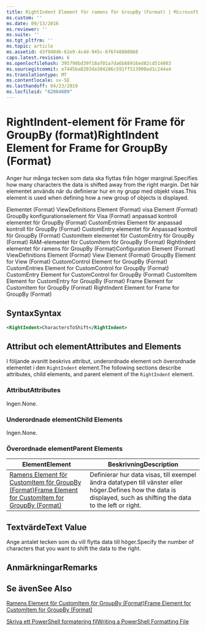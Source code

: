 ```yaml
---
title: RightIndent Element för ramens för GroupBy (Format) | Microsoft Docs
ms.custom: ''
ms.date: 09/13/2016
ms.reviewer: ''
ms.suite: ''
ms.tgt_pltfrm: ''
ms.topic: article
ms.assetid: 43f940db-62e9-4c4d-945c-6f6f48880868
caps.latest.revision: 6
ms.openlocfilehash: 395798bd39f18af01a7da6b88916ed82cd514003
ms.sourcegitcommit: e7445ba8203da304286c591ff513900ad1c244a4
ms.translationtype: MT
ms.contentlocale: sv-SE
ms.lasthandoff: 04/23/2019
ms.locfileid: "62064609"
---
```

# <a name="rightindent-element-for-frame-for-groupby-format"></a><span data-ttu-id="cd499-102">RightIndent-element för Frame för GroupBy (format)</span><span class="sxs-lookup"><span data-stu-id="cd499-102">RightIndent Element for Frame for GroupBy (Format)</span></span>

<span data-ttu-id="cd499-103">Anger hur många tecken som data ska flyttas från höger marginal.</span><span class="sxs-lookup"><span data-stu-id="cd499-103">Specifies how many characters the data is shifted away from the right margin.</span></span> <span data-ttu-id="cd499-104">Det här elementet används när du definierar hur en ny grupp med objekt visas.</span><span class="sxs-lookup"><span data-stu-id="cd499-104">This element is used when defining how a new group of objects is displayed.</span></span>

<span data-ttu-id="cd499-105">Elementet (Format) ViewDefinitions Element (Format) visa Element (Format) GroupBy konfigurationselement för Visa (Format) anpassad kontroll elementet för GroupBy (Format) CustomEntries Element för anpassad kontroll för GroupBy (Format) CustomEntry elementet för Anpassad kontroll för GroupBy (Format) CustomItem elementet för CustomEntry för GroupBy (Format) RAM-elementet för CustomItem för GroupBy (Format) RightIndent elementet för ramens för GroupBy (Format)</span><span class="sxs-lookup"><span data-stu-id="cd499-105">Configuration Element (Format) ViewDefinitions Element (Format) View Element (Format) GroupBy Element for View (Format) CustomControl Element for GroupBy (Format) CustomEntries Element for CustomControl for GroupBy (Format) CustomEntry Element for CustomControl for GroupBy (Format) CustomItem Element for CustomEntry for GroupBy (Format) Frame Element for CustomItem for GroupBy (Format) RightIndent Element for Frame for GroupBy (Format)</span></span>

## <a name="syntax"></a><span data-ttu-id="cd499-106">Syntax</span><span class="sxs-lookup"><span data-stu-id="cd499-106">Syntax</span></span>

```xml
<RightIndent>CharactersToShift</RightIndent>
```

## <a name="attributes-and-elements"></a><span data-ttu-id="cd499-107">Attribut och element</span><span class="sxs-lookup"><span data-stu-id="cd499-107">Attributes and Elements</span></span>

<span data-ttu-id="cd499-108">I följande avsnitt beskrivs attribut, underordnade element och överordnade elementet i den `RightIndent` element.</span><span class="sxs-lookup"><span data-stu-id="cd499-108">The following sections describe attributes, child elements, and parent element of the `RightIndent` element.</span></span>

### <a name="attributes"></a><span data-ttu-id="cd499-109">Attribut</span><span class="sxs-lookup"><span data-stu-id="cd499-109">Attributes</span></span>

<span data-ttu-id="cd499-110">Ingen.</span><span class="sxs-lookup"><span data-stu-id="cd499-110">None.</span></span>

### <a name="child-elements"></a><span data-ttu-id="cd499-111">Underordnade element</span><span class="sxs-lookup"><span data-stu-id="cd499-111">Child Elements</span></span>

<span data-ttu-id="cd499-112">Ingen.</span><span class="sxs-lookup"><span data-stu-id="cd499-112">None.</span></span>

### <a name="parent-elements"></a><span data-ttu-id="cd499-113">Överordnade element</span><span class="sxs-lookup"><span data-stu-id="cd499-113">Parent Elements</span></span>

|<span data-ttu-id="cd499-114">Element</span><span class="sxs-lookup"><span data-stu-id="cd499-114">Element</span></span>|<span data-ttu-id="cd499-115">Beskrivning</span><span class="sxs-lookup"><span data-stu-id="cd499-115">Description</span></span>|
|-------------|-----------------|
|[<span data-ttu-id="cd499-116">Ramens Element för CustomItem för GroupBy (Format)</span><span class="sxs-lookup"><span data-stu-id="cd499-116">Frame Element for CustomItem for GroupBy (Format)</span></span>](./frame-element-for-customitem-for-groupby-format.md)|<span data-ttu-id="cd499-117">Definierar hur data visas, till exempel ändra datatypen till vänster eller höger.</span><span class="sxs-lookup"><span data-stu-id="cd499-117">Defines how the data is displayed, such as shifting the data to the left or right.</span></span>|

## <a name="text-value"></a><span data-ttu-id="cd499-118">Textvärde</span><span class="sxs-lookup"><span data-stu-id="cd499-118">Text Value</span></span>

<span data-ttu-id="cd499-119">Ange antalet tecken som du vill flytta data till höger.</span><span class="sxs-lookup"><span data-stu-id="cd499-119">Specify the number of characters that you want to shift the data to the right.</span></span>

## <a name="remarks"></a><span data-ttu-id="cd499-120">Anmärkningar</span><span class="sxs-lookup"><span data-stu-id="cd499-120">Remarks</span></span>

## <a name="see-also"></a><span data-ttu-id="cd499-121">Se även</span><span class="sxs-lookup"><span data-stu-id="cd499-121">See Also</span></span>

[<span data-ttu-id="cd499-122">Ramens Element för CustomItem för GroupBy (Format)</span><span class="sxs-lookup"><span data-stu-id="cd499-122">Frame Element for CustomItem for GroupBy (Format)</span></span>](./frame-element-for-customitem-for-groupby-format.md)

[<span data-ttu-id="cd499-123">Skriva ett PowerShell formatering fil</span><span class="sxs-lookup"><span data-stu-id="cd499-123">Writing a PowerShell Formatting File</span></span>](./writing-a-powershell-formatting-file.md)
